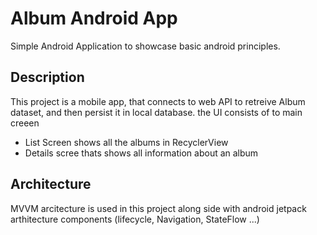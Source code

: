 # Album Android App

Simple Android Application to showcase basic android principles.

## Description

This project is a mobile app, that connects to web API to retreive Album dataset,
and then persist it in local database.
the UI consists of to main creeen 
  - List Screen shows all the albums in RecyclerView
  - Details scree thats shows all information about an album

## Architecture

MVVM arcitecture is used in this project along side with android jetpack arthitecture components
(lifecycle, Navigation, StateFlow ...)

